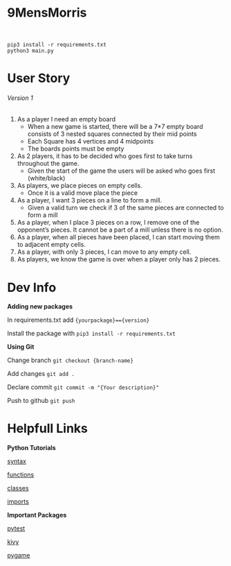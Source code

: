 # 9MensMorris

<br>

```
pip3 install -r requirements.txt
python3 main.py
```

# User Story
###### Version 1

1. As a player I need an empty board
    -  When a new game is started, there will be a 7*7 empty board consists of 3 nested squares connected by their mid points
    - Each Square has 4 vertices and 4 midpoints
    - The boards points must be empty
2. As 2 players, it has to be decided who goes first to take turns throughout the game.
    - Given the start of the game the users will be asked who goes first (white/black)
3. As players, we place pieces on empty cells.
    - Once it is a valid move place the piece
4. As a player, I want 3 pieces on a line to form a mill.
    - Given a valid turn we check if 3 of the same pieces are connected to form a mill
5. As a player, when I place 3 pieces on a row, I remove one of the opponent’s pieces. It cannot be a part of a mill unless there is no option.
6. As a player, when all pieces have been placed, I can start moving them to adjacent empty cells.
7. As a player, with only 3 pieces, I can move to any empty cell.
8. As players, we know the game is over when a player only has 2 pieces.

# Dev Info

**Adding new packages**

In requirements.txt add `{yourpackage}=={version}`

Install the package with `pip3 install -r requirements.txt`

**Using Git**

Change branch `git checkout {branch-name}`

Add changes `git add .`

Declare commit `git commit -m "{Your description}"`

Push to github `git push`

# Helpfull Links

**Python Tutorials**

[syntax](https://google.com)

[functions](https://google.com)

[classes](https://google.com)

[imports](https://google.com)

**Important Packages**

[pytest](https://google.com)

[kivy](https://google.com)

[pygame](https://google.com)
